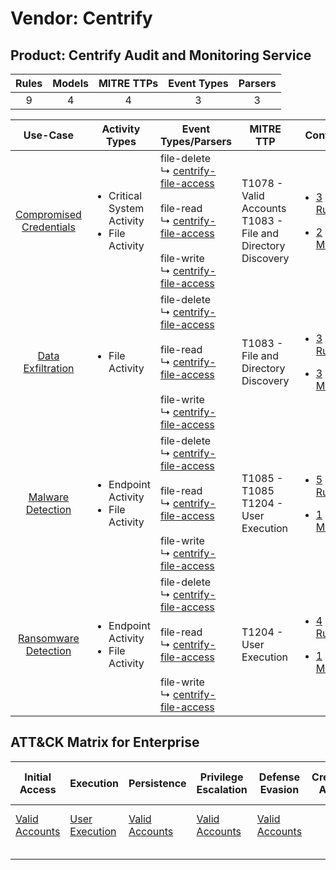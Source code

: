 Vendor: Centrify
================
Product: Centrify Audit and Monitoring Service
----------------------------------------------
| Rules | Models | MITRE TTPs | Event Types | Parsers |
|:-----:|:------:|:----------:|:-----------:|:-------:|
|   9   |   4    |     4      |      3      |    3    |

|                                  Use-Case                                  | Activity Types                                                   | Event Types/Parsers                                                                                                                                                                                                                                                                       | MITRE TTP                                                          | Content                                                                                                                                           |
|:--------------------------------------------------------------------------:| ---------------------------------------------------------------- | ----------------------------------------------------------------------------------------------------------------------------------------------------------------------------------------------------------------------------------------------------------------------------------------- | ------------------------------------------------------------------ | ------------------------------------------------------------------------------------------------------------------------------------------------- |
| [Compromised Credentials](../../../UseCases/uc_compromised_credentials.md) | <ul><li>Critical System Activity</li><li>File Activity</li></ul> |  file-delete<br> ↳ [centrify-file-access](Parsers/parserContent_centrify-file-access.md)<br><br> file-read<br> ↳ [centrify-file-access](Parsers/parserContent_centrify-file-access.md)<br><br> file-write<br> ↳ [centrify-file-access](Parsers/parserContent_centrify-file-access.md)<br> | T1078 - Valid Accounts<br>T1083 - File and Directory Discovery<br> | [<ul><li>3 Rules</li></ul><ul><li>2 Models</li></ul>](Rules_Models/r_m_centrify_centrify_audit_and_monitoring_service_Compromised_Credentials.md) |
|       [Data Exfiltration](../../../UseCases/uc_data_exfiltration.md)       | <ul><li>File Activity</li></ul>                                  |  file-delete<br> ↳ [centrify-file-access](Parsers/parserContent_centrify-file-access.md)<br><br> file-read<br> ↳ [centrify-file-access](Parsers/parserContent_centrify-file-access.md)<br><br> file-write<br> ↳ [centrify-file-access](Parsers/parserContent_centrify-file-access.md)<br> | T1083 - File and Directory Discovery<br>                           | [<ul><li>3 Rules</li></ul><ul><li>3 Models</li></ul>](Rules_Models/r_m_centrify_centrify_audit_and_monitoring_service_Data_Exfiltration.md)       |
|       [Malware Detection](../../../UseCases/uc_malware_detection.md)       | <ul><li>Endpoint Activity</li><li>File Activity</li></ul>        |  file-delete<br> ↳ [centrify-file-access](Parsers/parserContent_centrify-file-access.md)<br><br> file-read<br> ↳ [centrify-file-access](Parsers/parserContent_centrify-file-access.md)<br><br> file-write<br> ↳ [centrify-file-access](Parsers/parserContent_centrify-file-access.md)<br> | T1085 - T1085<br>T1204 - User Execution<br>                        | [<ul><li>5 Rules</li></ul><ul><li>1 Models</li></ul>](Rules_Models/r_m_centrify_centrify_audit_and_monitoring_service_Malware_Detection.md)       |
|    [Ransomware Detection](../../../UseCases/uc_ransomware_detection.md)    | <ul><li>Endpoint Activity</li><li>File Activity</li></ul>        |  file-delete<br> ↳ [centrify-file-access](Parsers/parserContent_centrify-file-access.md)<br><br> file-read<br> ↳ [centrify-file-access](Parsers/parserContent_centrify-file-access.md)<br><br> file-write<br> ↳ [centrify-file-access](Parsers/parserContent_centrify-file-access.md)<br> | T1204 - User Execution<br>                                         | [<ul><li>4 Rules</li></ul><ul><li>1 Models</li></ul>](Rules_Models/r_m_centrify_centrify_audit_and_monitoring_service_Ransomware_Detection.md)    |

ATT&CK Matrix for Enterprise
----------------------------
| Initial Access                                                      | Execution                                                           | Persistence                                                         | Privilege Escalation                                                | Defense Evasion                                                     | Credential Access | Discovery                                                                         | Lateral Movement | Collection | Command and Control | Exfiltration | Impact |
| ------------------------------------------------------------------- | ------------------------------------------------------------------- | ------------------------------------------------------------------- | ------------------------------------------------------------------- | ------------------------------------------------------------------- | ----------------- | --------------------------------------------------------------------------------- | ---------------- | ---------- | ------------------- | ------------ | ------ |
| [Valid Accounts](https://attack.mitre.org/techniques/T1078)<br><br> | [User Execution](https://attack.mitre.org/techniques/T1204)<br><br> | [Valid Accounts](https://attack.mitre.org/techniques/T1078)<br><br> | [Valid Accounts](https://attack.mitre.org/techniques/T1078)<br><br> | [Valid Accounts](https://attack.mitre.org/techniques/T1078)<br><br> |                   | [File and Directory Discovery](https://attack.mitre.org/techniques/T1083)<br><br> |                  |            |                     |              |        |